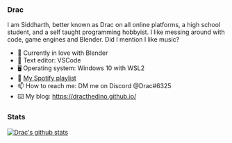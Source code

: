 ### Drac

I am Siddharth, better known as Drac on all online platforms, a high school student, and a self taught programming hobbyist. I like messing around with code, game engines and Blender. Did I mention I like music?

- 🌱 Currently in love with Blender
- 📔 Text editor: VSCode
- 🖥️ Operating system: Windows 10 with WSL2 
- 🎵 [My Spotify playlist](https://open.spotify.com/playlist/16c8EwGMSEp9NSRW8uZOSL?si=41c4699d34754baa)
- 📫 How to reach me: DM me on Discord @Drac#6325
- ⌨️ My blog: https://dracthedino.github.io/

### Stats

[![Drac's github stats](https://github-readme-stats.vercel.app/api?username=DracTheDino&theme=radical)](https://github.com/anuraghazra/github-readme-stats)
